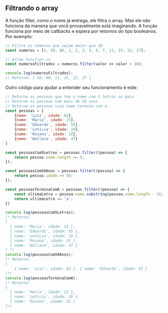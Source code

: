## Filtrando o array

A função filter, como o nome já entrega, ele filtra o array. Mas ele não funciona da maneira que você provavelmente está imaginando. A função funciona por meio de callbacks e espera por retornos do tipo booleanos. Por exemplo:

```jsx
// Filtre os números que sejam maior que 10
const numeros = [5, 50, 80, 1, 2, 3, 5, 8, 7, 11, 15, 22, 27];

// Arrow function =>
const numerosFiltrados = numeros.filter(valor => valor > 10);

console.log(numerosFiltrados);
// Retorno: [ 50, 80, 11, 15, 22, 27 ]
```

Outro código para ajudar a entender seu funcionamento é este:
```jsx
// Retorne as pessoas que tem o nome com 5 letras ou mais
// Retorne as pessoas com mais de 50 anos
// Retorne as pessoas cujo nome termina com a
const pessoas = [
    {nome: 'Luiz', idade: 62},
    {nome: 'Maria', idade: 23},
    {nome: 'Eduardo', idade: 55},
    {nome: 'Letícia', idade: 19},
    {nome: 'Rosana', idade: 32},
    {nome: 'Wallace', idade: 47}
]

const pessoasCom5Letras = pessoas.filter((pessoa) => {
    return pessoa.nome.length >= 5;
});

const pessoasCom50Anos = pessoas.filter((pessoa) => {
    return pessoa.idade >= 50;
});

const pessoasTerminaComA = pessoas.filter((pessoa) => {
    const ultimaLetra = pessoa.nome.substring(pessoa.nome.length - 1);
    return ultimaLetra == 'a';
})

console.log(pessoasCom5Letras);
/* Retorno:
[
  { nome: 'Maria', idade: 23 },
  { nome: 'Eduardo', idade: 55 },
  { nome: 'Letícia', idade: 19 },
  { nome: 'Rosana', idade: 32 },
  { nome: 'Wallace', idade: 47 }
] */
console.log(pessoasCom50Anos);
/* Retorno:
[ 
	{ nome: 'Luiz', idade: 62 }, { nome: 'Eduardo', idade: 55 }
[*/
console.log(pessoasTerminaComA);
/* Retorno:
[
  { nome: 'Maria', idade: 23 },
  { nome: 'Letícia', idade: 19 },
  { nome: 'Rosana', idade: 32 }
]*/
```